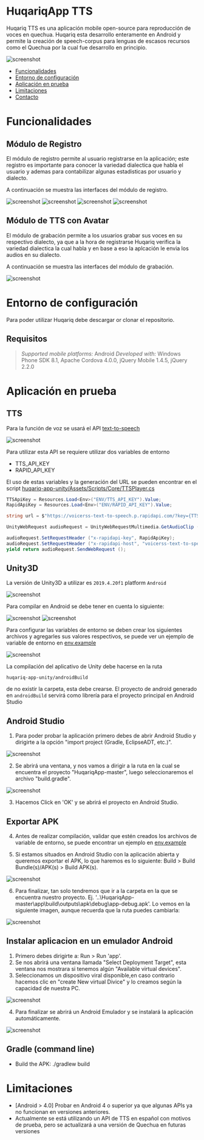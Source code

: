# HuqariqApp TTS

Huqariq TTS es una aplicación mobile open-source para reproducción de voces en quechua. Huqariq esta desarrollo enteramente en Android y permite la creación de speech-corpus para lenguas de escasos recursos como el Quechua por la cual fue desarrollo en principio.

![screenshot](README/images/r0.jpg)

<a id="top"></a>

- [Funcionalidades](#funcionalidades)
- [Entorno de configuración](#entorno-de-configuración)
- [Aplicación en prueba](#aplicación-en-prueba)
- [Limitaciones](#limitaciones)
- [Contacto](#contacto)

# Funcionalidades

## Módulo de Registro

El módulo de registro permite al usuario registrarse en la aplicación; este registro es importante para conocer la variedad dialectica que habla el usuario y ademas para contabilizar algunas estadisticas por usuario y dialecto.

A continuación se muestra las interfaces del módulo de registro.

![screenshot](README/images/r1.jpg)
![screenshot](README/images/r2.jpg)
![screenshot](README/images/r3.jpg)
![screenshot](README/images/r4.jpg)

## Módulo de TTS con Avatar

El módulo de grabación permite a los usuarios grabar sus voces en su respectivo dialecto, ya que a la hora de registrarse Huqariq verifica la variedad dialectica la cual habla y en base a eso la aplcación le envia los audios en su dialecto.

A continuación se muestra las interfaces del módulo de grabación.

![screenshot](README/images/u2.jpg)

# Entorno de configuración

Para poder utilizar Huqariq debe descargar or clonar el repositorio.

## Requisitos

> _Supported mobile platforms:_ Android
> _Developed with:_ Windows Phone SDK 8.1, Apache Cordova 4.0.0, jQuery Mobile 1.4.5, jQuery 2.2.0

# Aplicación en prueba

## TTS

Para la función de voz se usará el API [text-to-speech](https://rapidapi.com/voicerss/api/text-to-speech-1)

![screenshot](README/images/u3.png)

Para utilizar esta API se requiere utilizar dos variables de entorno

- TTS_API_KEY
- RAPID_API_KEY

El uso de estas variables y la generación del URL se pueden encontrar en el script [huqariq-app-unity/Assets/Scripts/Core/TTSPlayer.cs](https://github.com/krlosflip22/huqariq-app-tts/blob/master/huqariq-app-unity/Assets/Scripts/Core/TTSPlayer.cs)

```csharp
TTSApiKey = Resources.Load<Env>("ENV/TTS_API_KEY").Value;
RapidApiKey = Resources.Load<Env>("ENV/RAPID_API_KEY").Value;
```

```csharp
string url = $"https://voicerss-text-to-speech.p.rapidapi.com/?key={TTSApiKey}&hl=es-es&src={currentTTSText}&f=8khz_8bit_mono&c=wav&r=0";

UnityWebRequest audioRequest = UnityWebRequestMultimedia.GetAudioClip (url, AudioType.WAV);

audioRequest.SetRequestHeader ("x-rapidapi-key", RapidApiKey);
audioRequest.SetRequestHeader ("x-rapidapi-host", "voicerss-text-to-speech.p.rapidapi.com");
yield return audioRequest.SendWebRequest ();
```

## Unity3D

La versión de Unity3D a utilizar es `2019.4.20f1` platform `Android`

![screenshot](README/images/u1.jpg)

Para compilar en Android se debe tener en cuenta lo siguiente:

![screenshot](README/images/u4.png)
![screenshot](README/images/u5.png)

Para configurar las variables de entorno se deben crear los siguientes archivos y agregarles sus valores respectivos, se puede ver un ejemplo de variable de entorno en [env.example](https://github.com/krlosflip22/huqariq-app-tts/tree/master/huqariq-app-unity/Assets/Resources/ENV)

![screenshot](README/images/u6.jpg)

La compilación del aplicativo de Unity debe hacerse en la ruta

```
huqariq-app-unity/androidBuild
```

de no existir la carpeta, esta debe crearse. El proyecto de android generado en `androidBuild` servirá como librería para el proyecto principal en Android Studio

## Android Studio

1. Para poder probar la aplicación primero debes de abrir Android Studio y dirigirte a la opción "import project (Gradle, EclipseADT, etc.)".

![screenshot](README/images/04.png)

2. Se abrirá una ventana, y nos vamos a dirigir a la ruta en la cual se encuentra el proyecto "HuqariqApp-master", luego seleccionaremos el archivo "build.gradle".

![screenshot](README/images/05.JPG)

3. Hacemos Click en 'OK' y se abrirá el proyecto en Android Studio.

## Exportar APK

4. Antes de realizar compilación, validar que estén creados los archivos de variable de entorno, se puede encontrar un ejemplo en [env.example](https://github.com/krlosflip22/huqariq-app-tts/blob/master/huqariq-app-android/app/src/main/assets/envExample)

5. Si estamos situados en Android Studio con la aplicación abierta y queremos exportar el APK, lo que haremos es lo siguiente: Build > Build Bundle(s)/APK(s) > Build APK(s).

![screenshot](README/images/08.jpg)

6. Para finalizar, tan solo tendremos que ir a la carpeta en la que se encuentra nuestro proyecto. Ej. '..\HuqariqApp-master\app\build\outputs\apk\debug\app-debug.apk'. Lo vemos en la siguiente imagen, aunque recuerda que la ruta puedes cambiarla:

![screenshot](README/images/09.jpg)

## Instalar aplicacion en un emulador Android

1. Primero debes dirigirte a: Run > Run 'app'.
2. Se nos abrirá una ventana llamada "Select Deployment Target", esta ventana nos mostrara si tenemos algún "Available virtual devices".
3. Seleccionamos un dispositivo viral disponible,en caso contrario hacemos clic en "create New virtual Divice" y lo creamos según la capacidad de nuestra PC.

![screenshot](README/images/07.JPG)

4. Para finalizar se abrirá un Android Emulador y se instalará la aplicación automáticamente.

![screenshot](README/images/10.jpg)

## Gradle (command line)

- Build the APK: ./gradlew build

# Limitaciones

- [Android > 4.0] Probar en Android 4 o superior ya que algunas APIs ya no funcionan en versiones anteriores.
- Actualmente se está utilizando un API de TTS en español con motivos de prueba, pero se actualizará a una versión de Quechua en futuras versiones
